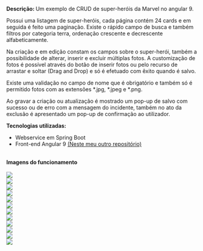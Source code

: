 <b>Descrição: </b> Um exemplo de CRUD de super-heróis da Marvel no angular 9. 

Possui uma listagem de super-heróis, cada página contém 24 cards e em seguida é feito uma paginação. Existe o rápido campo de busca e também filtros por categoria terra, ordenação crescente e decrescente alfabeticamente.

Na criação e em edição constam os campos sobre o super-herói, também a possibilidade de alterar, inserir e excluir múltiplas fotos.
A customização de fotos é possível através do botão de inserir fotos ou pelo recurso de arrastar e soltar (Drag and Drop) e só é efetuado com êxito quando é salvo.

Existe uma validação no campo de nome que é obrigatório e também só é permitido fotos com as extensões *.jpg, *.jpeg e *.png. 

Ao gravar a criação ou atualização é mostrado um pop-up de salvo com sucesso ou de erro com a mensagem do incidente, também no ato da exclusão é apresentado um pop-up de confirmação ao utilizador.


<b>Tecnologias utilizadas:</b>
<ul>
  <li>Webservice em Spring Boot</li>
  <li>Front-end Angular 9 <a href="https://github.com/dustanisci/marvel" target="_blank">(Neste meu outro repositório)</a></li>
</ul>
<br/>
<b>Imagens do funcionamento</b>
<br/><br/>
<img src="https://raw.githubusercontent.com/dustanisci/backup-image/master/marvel/1.jpg" />
<br/>
<img src="https://raw.githubusercontent.com/dustanisci/backup-image/master/marvel/2.jpg" />
<br/>
<img src="https://raw.githubusercontent.com/dustanisci/backup-image/master/marvel/3.jpg" />
<br/>
<img src="https://raw.githubusercontent.com/dustanisci/backup-image/master/marvel/4.jpg" />
<br/>
<img src="https://raw.githubusercontent.com/dustanisci/backup-image/master/marvel/5.jpg" />
<br/>
<img src="https://raw.githubusercontent.com/dustanisci/backup-image/master/marvel/6.jpg" />
<br/>
<img src="https://raw.githubusercontent.com/dustanisci/backup-image/master/marvel/7.jpg" />
<br/>
<img src="https://raw.githubusercontent.com/dustanisci/backup-image/master/marvel/8.jpg" />
<br/>
<img src="https://raw.githubusercontent.com/dustanisci/backup-image/master/marvel/9.jpg" />
<br/>
<img src="https://raw.githubusercontent.com/dustanisci/backup-image/master/marvel/10.jpg" />
<br/>
<img src="https://raw.githubusercontent.com/dustanisci/backup-image/master/marvel/11.jpg" />
<br/>
<img src="https://raw.githubusercontent.com/dustanisci/backup-image/master/marvel/12.jpg" />
